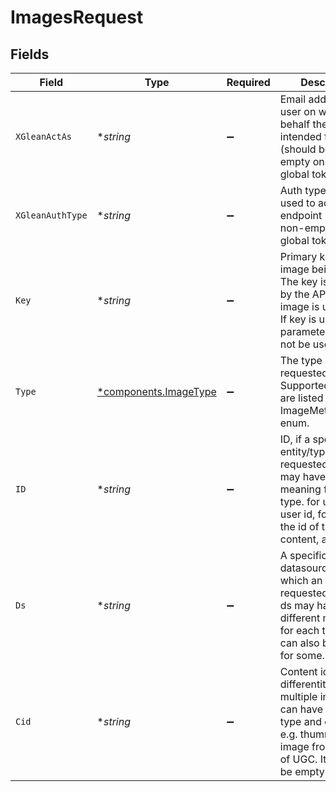 # ImagesRequest


## Fields

| Field                                                                                                                                                                  | Type                                                                                                                                                                   | Required                                                                                                                                                               | Description                                                                                                                                                            |
| ---------------------------------------------------------------------------------------------------------------------------------------------------------------------- | ---------------------------------------------------------------------------------------------------------------------------------------------------------------------- | ---------------------------------------------------------------------------------------------------------------------------------------------------------------------- | ---------------------------------------------------------------------------------------------------------------------------------------------------------------------- |
| `XGleanActAs`                                                                                                                                                          | **string*                                                                                                                                                              | :heavy_minus_sign:                                                                                                                                                     | Email address of a user on whose behalf the request is intended to be made (should be non-empty only for global tokens).                                               |
| `XGleanAuthType`                                                                                                                                                       | **string*                                                                                                                                                              | :heavy_minus_sign:                                                                                                                                                     | Auth type being used to access the endpoint (should be non-empty only for global tokens).                                                                              |
| `Key`                                                                                                                                                                  | **string*                                                                                                                                                              | :heavy_minus_sign:                                                                                                                                                     | Primary key for the image being asked. The key is returned by the API when an image is uploaded. If key is used, other parameters should not be used.                  |
| `Type`                                                                                                                                                                 | [*components.ImageType](../../models/components/imagetype.md)                                                                                                          | :heavy_minus_sign:                                                                                                                                                     | The type of image requested. Supported values are listed in ImageMetadata.type enum.                                                                                   |
| `ID`                                                                                                                                                                   | **string*                                                                                                                                                              | :heavy_minus_sign:                                                                                                                                                     | ID, if a specific entity/type is requested. The id may have different meaning for each type. for user, it is user id, for UGC, it is the id of the content, and so on. |
| `Ds`                                                                                                                                                                   | **string*                                                                                                                                                              | :heavy_minus_sign:                                                                                                                                                     | A specific datasource for which an image is requested for. The ds may have different meaning for each type and can also be empty for some.                             |
| `Cid`                                                                                                                                                                  | **string*                                                                                                                                                              | :heavy_minus_sign:                                                                                                                                                     | Content id to differentitate multiple images that can have the same type and datasource e.g. thumnail or image from content of UGC. It can also be empty.              |